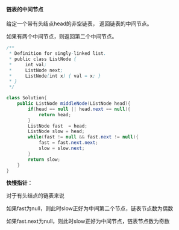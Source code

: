 #### 链表的中间节点

给定一个带有头结点head的非空链表， 返回链表的中间节点。

如果有两个中间节点，则返回第二个中间节点。

```java
/**
 * Definition for singly-linked list.
 * public class ListNode {
 *     int val;
 *     ListNode next;
 *     ListNode(int x) { val = x; }
 * }
 */

class Solution{
    public ListNode middleNode(ListNode head){
        if(head == null || head.next == null){
            return head;
        }
        ListNode fast  = head;
        ListNode slow = head;
        while(fast != null && fast.next != null){
            fast = fast.next.next;
            slow = slow.next;
        }
        return slow;
    }
}
```

__快慢指针__：

对于有头结点的链表来说

如果fast为null，则此时slow正好为中间第二个节点，链表节点数为偶数

如果fast.next为null，则此时slow正好为中间节点，链表节点数为奇数